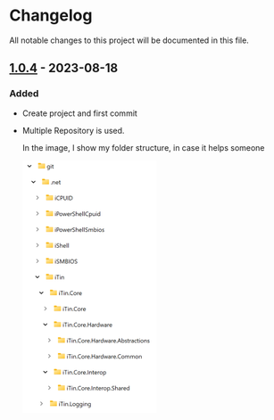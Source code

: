 ﻿# Changelog

All notable changes to this project will be documented in this file.

## [1.0.4] - 2023-08-18

### Added

  - Create project and first commit

  - Multiple Repository is used.

    In the image, I show my folder structure, in case it helps someone

    ![multi-repo.png][mutli-repo] 

[mutli-repo]: ./assets/multi-repo.png "folder structure"

[1.0.4]: https://github.com/iAJTin/iTin.Core.Interop.Shared/releases/tag/v1.0.4

